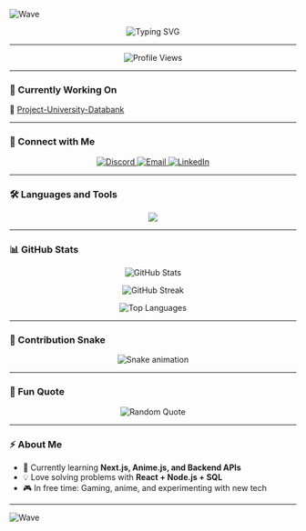 <!-- Animated Header -->
![Wave](https://capsule-render.vercel.app/api?type=waving&height=200&text=Hey!%20I'm%20Md.%20Rashedul%20Islam%20Sabbir&fontAlign=50&fontColor=ffffff&color=0e75b6&animation=twinkling)

<!-- Typing Animation -->
<p align="center">
  <img src="https://readme-typing-svg.demolab.com?font=Fira+Code&size=25&duration=3000&pause=1000&color=0E75B6&center=true&vCenter=true&width=600&lines=Frontend+Developer;Backend+Developer;Full+Stack+Learner;Open+Source+Enthusiast;Passionate+Coder+from+Bangladesh" alt="Typing SVG" />
</p>

---

<!-- Profile Views -->
<p align="center">
  <img src="https://komarev.com/ghpvc/?username=aidensabbir&label=Profile%20views&color=0e75b6&style=flat-square" alt="Profile Views" />
</p>

---

### 🌱 Currently Working On
🔭 [Project-University-Databank](https://github.com/ZARS0W0/Project-University-Databank)

---

### 🤝 Connect with Me
<p align="center">
  <a href="https://discord.gg/aidenhs100" target="_blank">
    <img src="https://img.shields.io/badge/Discord-%235865F2.svg?style=for-the-badge&logo=discord&logoColor=white" alt="Discord"/>
  </a>
  <a href="mailto:yourmail@gmail.com" target="_blank">
    <img src="https://img.shields.io/badge/Gmail-D14836?style=for-the-badge&logo=gmail&logoColor=white" alt="Email"/>
  </a>
  <a href="https://linkedin.com/in/yourlinkedin" target="_blank">
    <img src="https://img.shields.io/badge/LinkedIn-0A66C2.svg?style=for-the-badge&logo=linkedin&logoColor=white" alt="LinkedIn"/>
  </a>
</p>

---

### 🛠️ Languages and Tools
<p align="center">
  <img src="https://skillicons.dev/icons?i=html,css,js,react,nodejs,python,mysql,postgresql,qt,arduino" />
</p>

---

### 📊 GitHub Stats
<p align="center">
  <img src="https://github-readme-stats.vercel.app/api?username=aidensabbir&show_icons=true&theme=tokyonight&hide_border=true" alt="GitHub Stats" />
</p>

<p align="center">
  <img src="https://github-readme-streak-stats.herokuapp.com/?user=aidensabbir&theme=tokyonight&hide_border=true" alt="GitHub Streak" />
</p>

<p align="center">
  <img src="https://github-readme-stats.vercel.app/api/top-langs/?username=aidensabbir&layout=compact&theme=tokyonight&hide_border=true" alt="Top Languages" />
</p>

---

### 🐍 Contribution Snake
<p align="center">
  <img src="https://raw.githubusercontent.com/aidensabbir/aidensabbir/output/github-contribution-grid-snake.svg" alt="Snake animation"/>
</p>

---

### 🎯 Fun Quote
<p align="center">
  <img src="https://quotes-github-readme.vercel.app/api?type=horizontal&theme=tokyonight" alt="Random Quote"/>
</p>

---

### ⚡ About Me
- 🌱 Currently learning **Next.js, Anime.js, and Backend APIs**  
- 💡 Love solving problems with **React + Node.js + SQL**  
- 🎮 In free time: Gaming, anime, and experimenting with new tech  

---

<!-- Animated Footer -->
![Wave](https://capsule-render.vercel.app/api?type=waving&height=150&section=footer&color=0e75b6)
